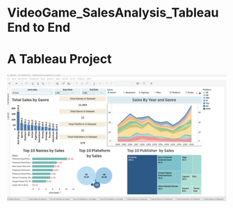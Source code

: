 # VideoGame_SalesAnalysis_Tableau End to End
<h1> A Tableau Project </h1>
<img align ="center" alt="Coding" width="800" src="https://github.com/TarunKumar19/VideoGame_SalesAnalysis_Tableau/blob/main/Pic-3.png">    
